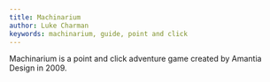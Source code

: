 ```yaml
---
title: Machinarium
author: Luke Charman
keywords: machinarium, guide, point and click
---
```


Machinarium is a point and click adventure game created by Amantia Design in 2009.
 
